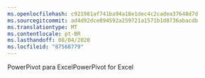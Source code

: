 ```yaml
---
ms.openlocfilehash: c921981af741ba94a18e1dec4c2cadea37648d7d
ms.sourcegitcommit: ad4d92dce894592a259721a1571b1d8736abacdb
ms.translationtype: MT
ms.contentlocale: pt-BR
ms.lasthandoff: 08/04/2020
ms.locfileid: "87568779"
---
```

<span data-ttu-id="326c1-101">PowerPivot para Excel</span><span class="sxs-lookup"><span data-stu-id="326c1-101">PowerPivot for Excel</span></span>
